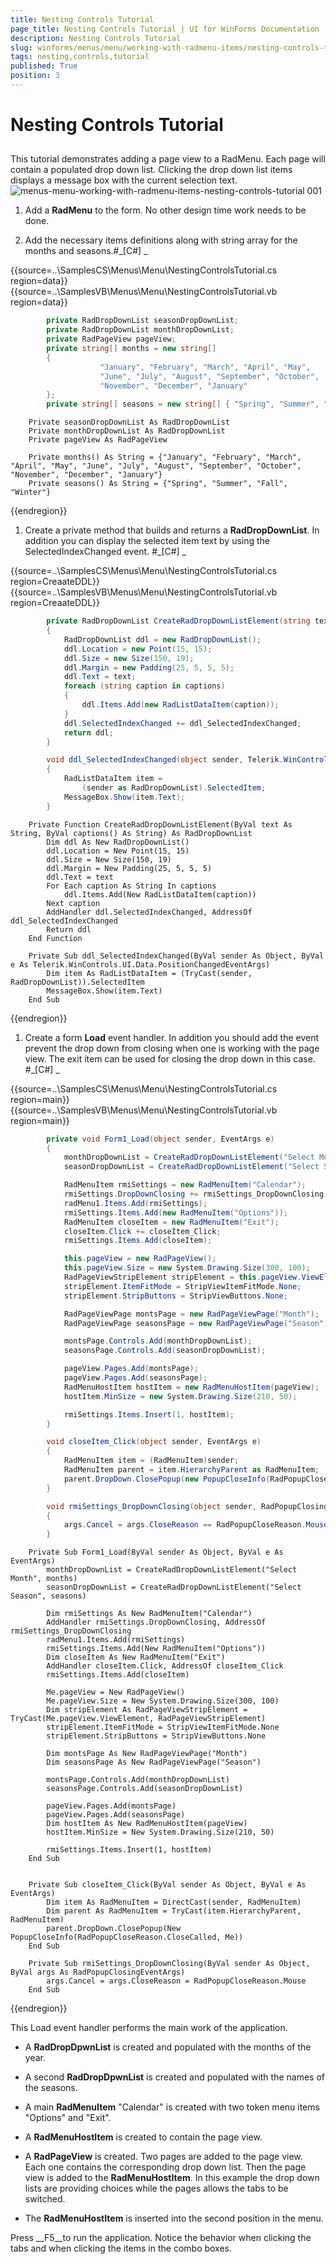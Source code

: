 ```yaml
---
title: Nesting Controls Tutorial
page_title: Nesting Controls Tutorial | UI for WinForms Documentation
description: Nesting Controls Tutorial
slug: winforms/menus/menu/working-with-radmenu-items/nesting-controls-tutorial
tags: nesting,controls,tutorial
published: True
position: 3
---
```


# Nesting Controls Tutorial



## 

This tutorial demonstrates adding a page view to a RadMenu. Each page will contain a populated drop down list.
          Clicking the drop down list items displays a message box with the current selection text.
        ![menus-menu-working-with-radmenu-items-nesting-controls-tutorial 001](images/menus-menu-working-with-radmenu-items-nesting-controls-tutorial001.png)

1. Add a __RadMenu__ to the form. No other design time work needs to be done.
            

1. Add the necessary items definitions along with string array for the months and seasons.#_[C#] _

	



{{source=..\SamplesCS\Menus\Menu\NestingControlsTutorial.cs region=data}} 
{{source=..\SamplesVB\Menus\Menu\NestingControlsTutorial.vb region=data}} 

````C#
        private RadDropDownList seasonDropDownList;
        private RadDropDownList monthDropDownList;
        private RadPageView pageView;
        private string[] months = new string[]
        {
                    "January", "February", "March", "April", "May",
                    "June", "July", "August", "September", "October",
                    "November", "December", "January"
        };
        private string[] seasons = new string[] { "Spring", "Summer", "Fall", "Winter" };
````
````VB.NET
    Private seasonDropDownList As RadDropDownList
    Private monthDropDownList As RadDropDownList
    Private pageView As RadPageView

    Private months() As String = {"January", "February", "March", "April", "May", "June", "July", "August", "September", "October", "November", "December", "January"}
    Private seasons() As String = {"Spring", "Summer", "Fall", "Winter"}
````

{{endregion}} 




1. Create a private method that builds and returns a __RadDropDownList__. In addition you can display the selected item text
              by using the SelectedIndexChanged event.
            #_[C#] _

	



{{source=..\SamplesCS\Menus\Menu\NestingControlsTutorial.cs region=CreaateDDL}} 
{{source=..\SamplesVB\Menus\Menu\NestingControlsTutorial.vb region=CreaateDDL}} 

````C#
        private RadDropDownList CreateRadDropDownListElement(string text, string[] captions)
        {
            RadDropDownList ddl = new RadDropDownList();
            ddl.Location = new Point(15, 15);
            ddl.Size = new Size(150, 19);
            ddl.Margin = new Padding(25, 5, 5, 5);
            ddl.Text = text;
            foreach (string caption in captions)
            {
                ddl.Items.Add(new RadListDataItem(caption));
            }
            ddl.SelectedIndexChanged += ddl_SelectedIndexChanged;
            return ddl;
        }

        void ddl_SelectedIndexChanged(object sender, Telerik.WinControls.UI.Data.PositionChangedEventArgs e)
        {
            RadListDataItem item =
                (sender as RadDropDownList).SelectedItem;
            MessageBox.Show(item.Text);
        }
````
````VB.NET
    Private Function CreateRadDropDownListElement(ByVal text As String, ByVal captions() As String) As RadDropDownList
        Dim ddl As New RadDropDownList()
        ddl.Location = New Point(15, 15)
        ddl.Size = New Size(150, 19)
        ddl.Margin = New Padding(25, 5, 5, 5)
        ddl.Text = text
        For Each caption As String In captions
            ddl.Items.Add(New RadListDataItem(caption))
        Next caption
        AddHandler ddl.SelectedIndexChanged, AddressOf ddl_SelectedIndexChanged
        Return ddl
    End Function

    Private Sub ddl_SelectedIndexChanged(ByVal sender As Object, ByVal e As Telerik.WinControls.UI.Data.PositionChangedEventArgs)
        Dim item As RadListDataItem = (TryCast(sender, RadDropDownList)).SelectedItem
        MessageBox.Show(item.Text)
    End Sub
````

{{endregion}} 




1. Create a form __Load__ event handler. In addition you should add the event prevent the drop down from closing when one is working with the page view.
              The exit item can be used for closing the drop down in this case.
            #_[C#] _

	



{{source=..\SamplesCS\Menus\Menu\NestingControlsTutorial.cs region=main}} 
{{source=..\SamplesVB\Menus\Menu\NestingControlsTutorial.vb region=main}} 

````C#
        private void Form1_Load(object sender, EventArgs e)
        {
            monthDropDownList = CreateRadDropDownListElement("Select Month", months);
            seasonDropDownList = CreateRadDropDownListElement("Select Season", seasons);

            RadMenuItem rmiSettings = new RadMenuItem("Calendar");
            rmiSettings.DropDownClosing += rmiSettings_DropDownClosing;
            radMenu1.Items.Add(rmiSettings);
            rmiSettings.Items.Add(new RadMenuItem("Options"));
            RadMenuItem closeItem = new RadMenuItem("Exit");
            closeItem.Click += closeItem_Click;
            rmiSettings.Items.Add(closeItem);

            this.pageView = new RadPageView();
            this.pageView.Size = new System.Drawing.Size(300, 100);
            RadPageViewStripElement stripElement = this.pageView.ViewElement as RadPageViewStripElement;
            stripElement.ItemFitMode = StripViewItemFitMode.None;
            stripElement.StripButtons = StripViewButtons.None;

            RadPageViewPage montsPage = new RadPageViewPage("Month");
            RadPageViewPage seasonsPage = new RadPageViewPage("Season");

            montsPage.Controls.Add(monthDropDownList);
            seasonsPage.Controls.Add(seasonDropDownList);

            pageView.Pages.Add(montsPage);
            pageView.Pages.Add(seasonsPage);
            RadMenuHostItem hostItem = new RadMenuHostItem(pageView);
            hostItem.MinSize = new System.Drawing.Size(210, 50);

            rmiSettings.Items.Insert(1, hostItem);
        }

        void closeItem_Click(object sender, EventArgs e)
        {
            RadMenuItem item = (RadMenuItem)sender;
            RadMenuItem parent = item.HierarchyParent as RadMenuItem;
            parent.DropDown.ClosePopup(new PopupCloseInfo(RadPopupCloseReason.CloseCalled, this));
        }

        void rmiSettings_DropDownClosing(object sender, RadPopupClosingEventArgs args)
        {
            args.Cancel = args.CloseReason == RadPopupCloseReason.Mouse;
        }
````
````VB.NET
    Private Sub Form1_Load(ByVal sender As Object, ByVal e As EventArgs)
        monthDropDownList = CreateRadDropDownListElement("Select Month", months)
        seasonDropDownList = CreateRadDropDownListElement("Select Season", seasons)

        Dim rmiSettings As New RadMenuItem("Calendar")
        AddHandler rmiSettings.DropDownClosing, AddressOf rmiSettings_DropDownClosing
        radMenu1.Items.Add(rmiSettings)
        rmiSettings.Items.Add(New RadMenuItem("Options"))
        Dim closeItem As New RadMenuItem("Exit")
        AddHandler closeItem.Click, AddressOf closeItem_Click
        rmiSettings.Items.Add(closeItem)

        Me.pageView = New RadPageView()
        Me.pageView.Size = New System.Drawing.Size(300, 100)
        Dim stripElement As RadPageViewStripElement = TryCast(Me.pageView.ViewElement, RadPageViewStripElement)
        stripElement.ItemFitMode = StripViewItemFitMode.None
        stripElement.StripButtons = StripViewButtons.None

        Dim montsPage As New RadPageViewPage("Month")
        Dim seasonsPage As New RadPageViewPage("Season")

        montsPage.Controls.Add(monthDropDownList)
        seasonsPage.Controls.Add(seasonDropDownList)

        pageView.Pages.Add(montsPage)
        pageView.Pages.Add(seasonsPage)
        Dim hostItem As New RadMenuHostItem(pageView)
        hostItem.MinSize = New System.Drawing.Size(210, 50)

        rmiSettings.Items.Insert(1, hostItem)
    End Sub


    Private Sub closeItem_Click(ByVal sender As Object, ByVal e As EventArgs)
        Dim item As RadMenuItem = DirectCast(sender, RadMenuItem)
        Dim parent As RadMenuItem = TryCast(item.HierarchyParent, RadMenuItem)
        parent.DropDown.ClosePopup(New PopupCloseInfo(RadPopupCloseReason.CloseCalled, Me))
    End Sub

    Private Sub rmiSettings_DropDownClosing(ByVal sender As Object, ByVal args As RadPopupClosingEventArgs)
        args.Cancel = args.CloseReason = RadPopupCloseReason.Mouse
    End Sub
````

{{endregion}} 


This Load event handler performs the main work of the application. 

* A __RadDropDpwnList__ is created and populated with the months of the year.
                

* A second __RadDropDpwnList__ is created and populated with the names of the seasons.
                

* A main __RadMenuItem__ "Calendar" is created with two token menu items "Options" and "Exit".
                

* A __RadMenuHostItem__ is created to contain the page view.
                

* A __RadPageView__ is created. Two pages are added to the page view. Each one contains the corresponding drop down list. 
                  Then the page view is added to the __RadMenuHostItem__. In this example
                  the drop down lists are providing choices while the pages allows the tabs to be switched.
                

* The __RadMenuHostItem__ is inserted into the second position in the menu.
                

Press __F5__to run the application. Notice the behavior when clicking the tabs and when clicking the items
          in the combo boxes.
        
